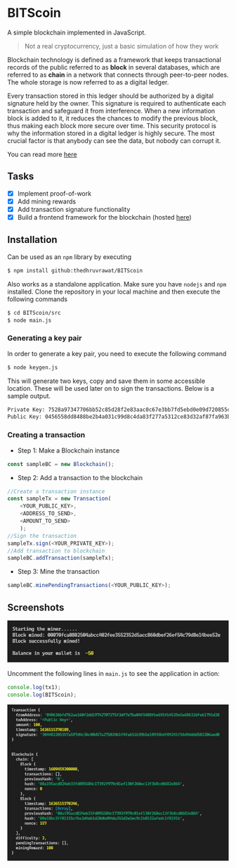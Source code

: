 # BITScoin
A simple blockchain implemented in JavaScript.

> Not a real cryptocurrency, just a basic simulation of how they work

Blockchain technology is defined as a framework that keeps transactional records of the public referred to as **block** in several databases, which are referred to as **chain** in a network that connects through peer-to-peer nodes. The whole storage is now referred to as a digital ledger.

Every transaction stored in this ledger should be authorized by a digital signature held by the owner. This signature is required to authenticate each transaction and safeguard it from interference. When a new information block is added to it, it reduces the chances to modify the previous block, thus making each block more secure over time. This security protocol is why the information stored in a digital ledger is highly secure. The most crucial factor is that anybody can see the data, but nobody can corrupt it.

You can read more [here](https://opiria.io/what-is-blockchain-in-simple-terms/)

## Tasks 
- [x] Implement proof-of-work
- [x] Add mining rewards
- [x] Add transaction signature functionality
- [x] Build a frontend framework for the blockchain (hosted [here](thedhruvrawat.github.io/DRcoin))

## Installation

Can be used as an `npm` library by executing
```bash
$ npm install github:thedhruvrawat/BITScoin
```

Also works as a standalone application. Make sure you have `nodejs` and `npm` installed. Clone the repository in your local machine and then execute the following commands

```bash
$ cd BITScoin/src
$ node main.js
```

### Generating a key pair
In order to generate a key pair, you need to execute the following command
```bash
$ node keygen.js
```
This will generate two keys, copy and save them in some accessible location. These will be used later on to sign the transactions. Below is a sample output.
```bash
Private Key: 7528a97347706bb52c85d28f2e83aac0c67e3bb7fd5ebd0e09d720855d9f36bd
Public Key: 0456558dd8488be2b4a031c99d8c4da83f277a5312ce83d32af87fa963b784c5747df9994ceebf03ff9c89c117f1b45192c957df2a82b86adc6c60ad33ac8389c8
```

### Creating a transaction

- Step 1: Make a Blockchain instance 
```javascript
const sampleBC = new Blockchain();
```
- Step 2: Add a transaction to the blockchain 
```javascript
//Create a transaction instance
const sampleTx = new Transaction(
    <YOUR_PUBLIC_KEY>, 
    <ADDRESS_TO_SEND>,
    <AMOUNT_TO_SEND>
    );
//Sign the transaction
sampleTx.sign(<YOUR_PRIVATE_KEY>);
//Add transaction to blockchain
sampleBC.addTransaction(sampleTx);
```

- Step 3: Mine the transaction
```javascript
sampleBC.minePendingTransactions(<YOUR_PUBLIC_KEY>);
```

## Screenshots

![Sample Block](screenshots/block.jpg)

Uncomment the following lines in `main.js` to see the application in action:

```javascript
console.log(tx1);
console.log(BITScoin);
```

![Blockchain](screenshots/main.jpg)

